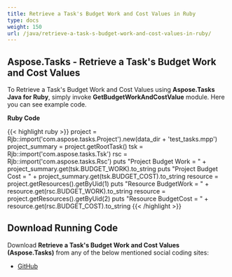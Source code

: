 ```yaml
---
title: Retrieve a Task's Budget Work and Cost Values in Ruby
type: docs
weight: 150
url: /java/retrieve-a-task-s-budget-work-and-cost-values-in-ruby/
---
```


## **Aspose.Tasks - Retrieve a Task's Budget Work and Cost Values**
To Retrieve a Task's Budget Work and Cost Values using **Aspose.Tasks Java for Ruby**, simply invoke **GetBudgetWorkAndCostValue** module. Here you can see example code.

**Ruby Code**

{{< highlight ruby >}}
project = Rjb::import('com.aspose.tasks.Project').new(data_dir + 'test_tasks.mpp')
project_summary = project.getRootTask()
tsk = Rjb::import('com.aspose.tasks.Tsk')
rsc = Rjb::import('com.aspose.tasks.Rsc')
puts "Project Budget Work = " + project_summary.get(tsk.BUDGET_WORK).to_string
puts "Project Budget Cost = " + project_summary.get(tsk.BUDGET_COST).to_string
resource = project.getResources().getByUid(1)
puts "Resource BudgetWork = " + resource.get(rsc.BUDGET_WORK).to_string
resource = project.getResources().getByUid(2)
puts "Resource BudgetCost = " + resource.get(rsc.BUDGET_COST).to_string
{{< /highlight >}}

## **Download Running Code**
Download **Retrieve a Task's Budget Work and Cost Values (Aspose.Tasks)** from any of the below mentioned social coding sites:

- [GitHub](https://github.com/aspose-tasks/Aspose.Tasks-for-Java/blob/master/Plugins/Aspose_Tasks_Java_for_Ruby/lib/asposetasksjava/Tasks/getbudgetworkandcostvalue.rb)
